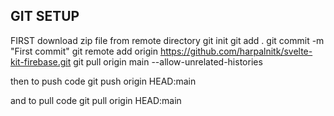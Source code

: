 ## GIT SETUP
FIRST download zip file from remote directory
git init
git add .
git commit -m "First commit"
git remote add origin https://github.com/harpalnitk/svelte-kit-firebase.git
git pull origin main --allow-unrelated-histories

then to push code
git push origin HEAD:main

and to pull code
git pull origin HEAD:main